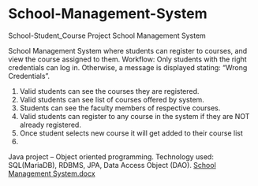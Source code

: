 # School-Management-System
School-Student_Course Project
School Management System


School Management System where students can register to courses, and view the course assigned to them.
Workflow:
Only students with the right credentials can log in. Otherwise, a message is displayed stating: “Wrong Credentials”.
1.	Valid students can see the courses they are registered.
2.	Valid students can see list of courses offered by system.
3.	Students can see the faculty members of respective courses.
4.	Valid students can register to any course in the system if they are NOT already registered.
5.	Once student selects new course it will get added to their course list
6.	
Java project – Object oriented programming.
Technology used:
 SQL(MariaDB), RDBMS, JPA, Data Access Object (DAO).
[School Management System.docx](https://github.com/PrachiArade/School-Management-System/files/7970565/School.Management.System.docx)
